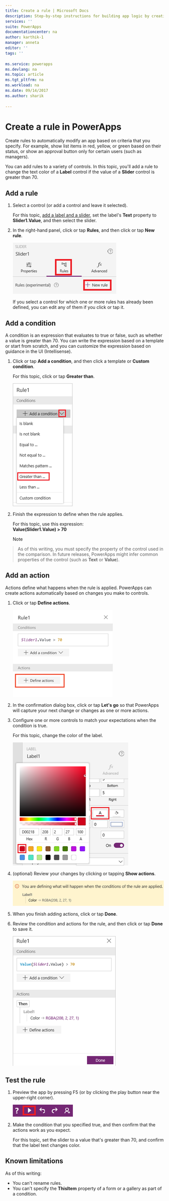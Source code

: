 ```yaml
---
title: Create a rule | Microsoft Docs
description: Step-by-step instructions for building app logic by creating rules
services: ''
suite: PowerApps
documentationcenter: na
author: karthik-1
manager: anneta
editor: ''
tags: ''

ms.service: powerapps
ms.devlang: na
ms.topic: article
ms.tgt_pltfrm: na
ms.workload: na
ms.date: 09/14/2017
ms.author: sharik

---
```

# Create a rule in PowerApps
Create rules to automatically modify an app based on criteria that you specify. For example, show list items in red, yellow, or green based on their status, or show an approval button only for certain users (such as managers).

You can add rules to a variety of controls. In this topic, you'll add a rule to change the text color of a **Label** control if the value of a **Slider** control is greater than 70.

## Add a rule
1. Select a control (or add a control and leave it selected).
   
    For this topic, [add a label and a slider](add-configure-controls.md), set the label's **Text** property to **Slider1.Value**, and then select the slider.
2. In the right-hand panel, click or tap **Rules**, and then click or tap **New rule**.
   
    ![Create new rule](./media/working-with-rules/new-rule.png)
   
    If you select a control for which one or more rules has already been defined, you can edit any of them if you click or tap it.  

## Add a condition
A condition is an expression that evaluates to true or false, such as whether a value is greater than 70. You can write the expression based on a template or start from scratch, and you can customize the expression based on guidance in the UI (Intellisense).

1. Click or tap **Add a condition**, and then click a template or **Custom condition**.
   
    For this topic, click or tap **Greater than**.
   
    ![Add condition](./media/working-with-rules/rule-conditions.png)
2. Finish the expression to define when the rule applies.
   
    For this topic, use this expression:
    <br>**Value(Slider1.Value) > 70**
   
    > [!NOTE]
> As of this writing, you must specify the property of the control used in the comparison. In future releases, PowerApps might infer common properties of the control (such as **Text** or **Value**).

## Add an action
Actions define what happens when the rule is applied. PowerApps can create actions automatically based on changes you make to controls.

1. Click or tap **Define actions**.
   
    ![Define actions](./media/working-with-rules/rule-define-actions.png)
2. In the confirmation dialog box, click or tap **Let's go** so that PowerApps will capture your next change or changes as one or more actions.
3. Configure one or more controls to match your expectations when the condition is true.
   
    For this topic, change the color of the label.
   
    ![Capture properties](./media/working-with-rules/rule-capture-properties.png)
4. (optional) Review your changes by clicking or tapping **Show actions**.
   
    ![Review actions](./media/working-with-rules/rule-review-actions.png)
5. When you finish adding actions, click or tap **Done**.
6. Review the condition and actions for the rule, and then click or tap **Done** to save it.
   
    ![Review rule](./media/working-with-rules/rule-review.png)

## Test the rule
1. Preview the app by pressing F5 (or by clicking the play button near the upper-right corner).
   
    ![Open preview](./media/working-with-rules/open-preview.png)
2. Make the condition that you specified true, and then confirm that the actions work as you expect.
   
    For this topic, set the slider to a value that's greater than 70, and confirm that the label text changes color.

## Known limitations
As of this writing:

* You can't rename rules.
* You can't specify the **ThisItem** property of a form or a gallery as part of a condition.

